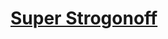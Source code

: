 # [Super Strogonoff](https://arthuraluno25.github.io/trab_clg/VsCode/Trab%201%20-%20Site%20de%20Receitas/supersitedoMG.html)
